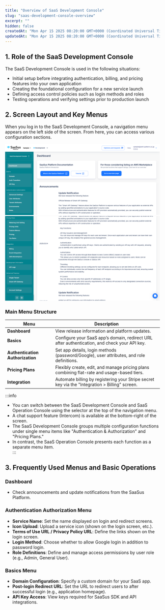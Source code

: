```yaml
---
title: "Overview of SaaS Development Console"
slug: "saas-development-console-overview"
excerpt: ""
hidden: false
createdAt: "Mon Apr 15 2025 08:20:00 GMT+0000 (Coordinated Universal Time)"
updatedAt: "Mon Apr 15 2025 08:20:00 GMT+0000 (Coordinated Universal Time)"
---
```


## 1. Role of the SaaS Development Console

The SaaS Development Console is used in the following situations:

- Initial setup before integrating authentication, billing, and pricing features into your own application  
- Creating the foundational configuration for a new service launch  
- Defining access control policies such as login methods and roles  
- Testing operations and verifying settings prior to production launch  

## 2. Screen Layout and Key Menus

When you log in to the SaaS Development Console, a navigation menu appears on the left side of the screen. From here, you can access various configuration sections.

![01](/img/part-4/saas-development-console-overview/saas_development_console_overview-01.png)  
![02](/img/part-4/saas-development-console-overview/saas_development_console_overview-02.png)

### Main Menu Structure

| Menu                   | Description                                                                                  |
|------------------------|----------------------------------------------------------------------------------------------|
| **Dashboard**          | View release information and platform updates.                                               |
| **Basics**     | Configure your SaaS app’s domain, redirect URL after authentication, and check your API key. |
| **Authentication Authorization** | Set app details, login methods (password/Google), user attributes, and role definitions. |
| **Pricing Plans**      | Flexibly create, edit, and manage pricing plans combining flat-rate and usage-based tiers.    |
| **Integration** | Automate billing by registering your Stripe secret key via the \"Integration > Billing\" screen. |

:::info
- You can switch between the SaaS Development Console and SaaS Operation Console using the selector at the top of the navigation menu.  
- A chat support feature (Intercom) is available at the bottom-right of the screen.  
- The SaaS Development Console groups multiple configuration functions under single menu items like \"Authentication & Authorization\" and \"Pricing Plans.\"  
- In contrast, the SaaS Operation Console presents each function as a separate menu item.  
:::

## 3. Frequently Used Menus and Basic Operations

### Dashboard

- Check announcements and update notifications from the SaaSus Platform.

### Authentication Authorization Menu

- **Service Name**: Set the name displayed on login and redirect screens.  
- **Icon Upload**: Upload a service icon (shown on the login screen, etc.).  
- **Terms of Use URL / Privacy Policy URL**: Define the links shown on the login screen.  
- **Login Method**: Choose whether to allow Google login in addition to password login.  
- **Role Definitions**: Define and manage access permissions by user role (e.g., Admin, General User).  

### Basics Menu

- **Domain Configuration**: Specify a custom domain for your SaaS app.  
- **Post-login Redirect URL**: Set the URL to redirect users to after successful login (e.g., application homepage).  
- **API Key Access**: View keys required for SaaSus SDK and API integrations.
